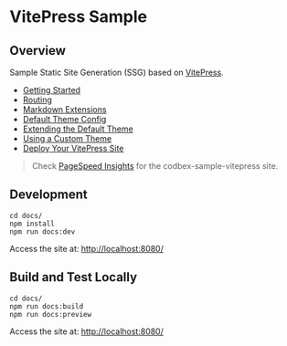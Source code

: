 # VitePress Sample

## Overview

Sample Static Site Generation (SSG) based on [VitePress](https://vitepress.dev/).
- [Getting Started](https://vitepress.dev/guide/getting-started)
- [Routing](https://vitepress.dev/guide/routing)
- [Markdown Extensions](https://vitepress.dev/guide/markdown)
- [Default Theme Config](https://vitepress.dev/reference/default-theme-config)
- [Extending the Default Theme](https://vitepress.dev/guide/extending-default-theme)
- [Using a Custom Theme](https://vitepress.dev/guide/custom-theme)
- [Deploy Your VitePress Site](https://vitepress.dev/guide/deploy)

> Check [PageSpeed Insights](https://pagespeed.web.dev/analysis/https-www-codbex-com-codbex-sample-vitepress/t79b10pif9?form_factor=mobile) for the codbex-sample-vitepress site.

## Development

```
cd docs/
npm install
npm run docs:dev
```

Access the site at: [http://localhost:8080/](http://localhost:8080/)

## Build and Test Locally

```
cd docs/
npm run docs:build
npm run docs:preview
```

Access the site at: [http://localhost:8080/](http://localhost:8080/)